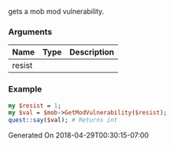 gets a mob mod vulnerability.
### Arguments
**Name**|**Type**|**Description**
:---|:---|:---
resist||

### Example

```perl
my $resist = 1;
my $val = $mob->GetModVulnerability($resist);
quest::say($val); # Returns int
```


Generated On 2018-04-29T00:30:15-07:00
